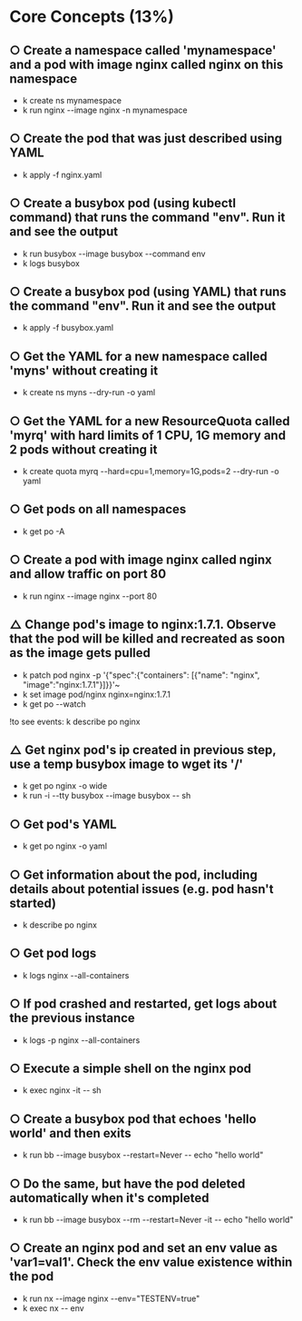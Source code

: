 # Core Concepts (13%)

## ○ Create a namespace called 'mynamespace' and a pod with image nginx called nginx on this namespace

* k create ns mynamespace
* k run nginx --image nginx -n mynamespace 

## ○ Create the pod that was just described using YAML

* k apply -f nginx.yaml

## ○ Create a busybox pod (using kubectl command) that runs the command "env". Run it and see the output

* k run busybox --image busybox --command env
* k logs busybox

## ○ Create a busybox pod (using YAML) that runs the command "env". Run it and see the output

* k apply -f busybox.yaml

## ○ Get the YAML for a new namespace called 'myns' without creating it

* k create ns myns --dry-run -o yaml

## ○ Get the YAML for a new ResourceQuota called 'myrq' with hard limits of 1 CPU, 1G memory and 2 pods without creating it

* k create quota myrq --hard=cpu=1,memory=1G,pods=2 --dry-run -o yaml

## ○ Get pods on all namespaces

* k get po -A

## ○ Create a pod with image nginx called nginx and allow traffic on port 80

* k run nginx --image nginx --port 80

## △ Change pod's image to nginx:1.7.1. Observe that the pod will be killed and recreated as soon as the image gets pulled

* k patch pod nginx -p '{"spec":{"containers": [{"name": "nginx", "image":"nginx:1.7.1"}]}}'~
* k set image pod/nginx nginx=nginx:1.7.1
* k get po --watch

!to see events: k describe po nginx

## △ Get nginx pod's ip created in previous step, use a temp busybox image to wget its '/'

* k get po nginx -o wide
* k run -i --tty busybox --image busybox -- sh

## ○ Get pod's YAML

* k get po nginx -o yaml

## ○ Get information about the pod, including details about potential issues (e.g. pod hasn't started)

* k describe po nginx

## ○ Get pod logs

* k logs nginx --all-containers

## ○ If pod crashed and restarted, get logs about the previous instance

* k logs -p nginx --all-containers

## ○ Execute a simple shell on the nginx pod

* k exec nginx -it -- sh

## ○ Create a busybox pod that echoes 'hello world' and then exits

* k run bb --image busybox --restart=Never -- echo "hello world"

## ○ Do the same, but have the pod deleted automatically when it's completed

* k run bb --image busybox --rm --restart=Never -it -- echo "hello world"

## ○ Create an nginx pod and set an env value as 'var1=val1'. Check the env value existence within the pod

* k run nx --image nginx --env="TESTENV=true"
* k exec nx -- env

